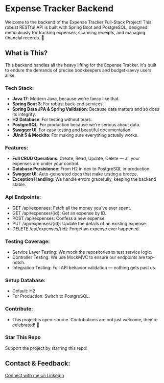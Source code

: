 # Expense Tracker Backend

Welcome to the backend of the Expense Tracker Full-Stack Project! This robust RESTful API is built with Spring Boot and PostgreSQL, designed meticulously for tracking expenses, scanning receipts, and managing financial records. 💸

## What is This?
This backend handles all the heavy lifting for the Expense Tracker. It's built to endure the demands of precise bookkeepers and budget-savvy users alike.

### Tech Stack:
- **Java 17**: Modern Java, because we're fancy like that.
- **Spring Boot 3**: For robust back-end services.
- **Spring Data JPA & Spring Validation**: Because data matters and so does its integrity.
- **H2 Database**: For testing without tears.
- **PostgreSQL**: For production because we're serious about data.
- **Swagger UI**: For easy testing and beautiful documentation.
- **JUnit 5 & Mockito**: For making sure everything actually works.

### Features:
- **Full CRUD Operations**: Create, Read, Update, Delete — all your expenses are under your control.
- **Database Persistence**: From H2 in dev to PostgreSQL in production.
- **Swagger UI**: Auto-generated docs that make testing a breeze.
- **Exception Handling**: We handle errors gracefully, keeping the backend stable.

### Api Endpoints:
- GET /api/expenses: Fetch all the money you've ever spent.
- GET /api/expenses/{id}: Get an expense by ID.
- POST /api/expenses: Confess a new expense.
- PUT /api/expenses/{id}: Update the details of an existing expense.
- DELETE /api/expenses/{id}: Forget an expense ever happened.

### Testing Coverage:
- Service Layer Testing: We mock the repositories to test service logic.
- Controller Testing: We use MockMVC to ensure our endpoints are top-notch.
- Integration Testing: Full API behavior validation — nothing gets past us.

### Setup Database:
- Default: H2 
- For Production: Switch to PostgreSQL.

### Contribute:
- This project is open-source. Contributions are not just welcome, they're celebrated! 🎉

### Star This Repo
Support the project by starring this repo!

## Contact & Feedback:

 [Connect with me on LinkedIn](https://www.linkedin.com/in/elise-marie-veskioja-9b2769312/) 
